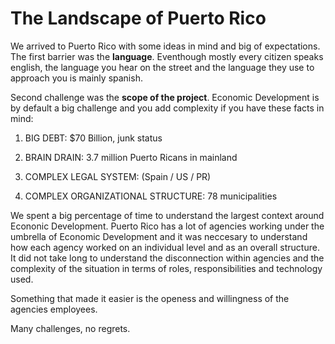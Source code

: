 # The Landscape of Puerto Rico

We arrived to Puerto Rico with some ideas in mind and big of expectations. The first barrier was the **language**. Eventhough mostly every citizen speaks english, the language you hear on the street and the language they use to approach you is mainly spanish.

Second challenge was the **scope of the project**. Economic Development is by default a big challenge and you add complexity if you have these facts in mind:

1. BIG DEBT:
$70 Billion, junk status

2. BRAIN DRAIN:
3.7 million Puerto Ricans in mainland

3. COMPLEX LEGAL SYSTEM:
(Spain / US / PR)

4. COMPLEX ORGANIZATIONAL STRUCTURE:
78 municipalities

We spent a big percentage of time to understand the largest context around Econonic Development. Puerto Rico has a lot of agencies working under the umbrella of Economic Development and it was neccesary to understand how each agency worked on an individual level and as an overall structure. It did not take long to understand the disconnection within agencies and the complexity of the situation in terms of roles, responsibilities and technology used.

Something that made it easier is the openess and  willingness of the agencies employees.

Many challenges, no regrets.
